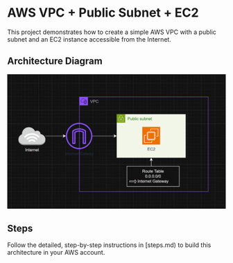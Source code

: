 # AWS VPC + Public Subnet + EC2

This project demonstrates how to create a simple AWS VPC with a public subnet and an EC2 instance accessible from the Internet.

## Architecture Diagram
![VPC Diagram](diagram.png)

## Steps
Follow the detailed, step-by-step instructions in [steps.md) to build this architecture in your AWS account.
